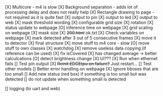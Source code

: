 [X] Multicore - m4 is slow
[X] Background separation - adds lot of processing delay and does not really help
[X] Rectangle drawing to page - not required as it is quite fast
[X] output to pin
[X] output to led
[X] output to web
[X] mask threshold wording
[X] configurable grid size
[X] rotation
[X] status update to webpage
[O] inference time on webpage
[X] grid scaling on webpage
[X] mask size
[X] ~~200.html~~ ok.txt
[X] Check variables on webpage
[X] mark detected after 3 out of 5 consecutive frames
[X] move it to detector
[X] final structure
[X] move stuff to m4 core - slow
[O] move stuff to own classes
[X] watchdog
[X] remove useless data copying (if reference can be used)
[X] fix isCovered
[X] has changed average -> better calculcations
[O] detect brightness change
[X] UI???
[X] Run when ethernet fails
[] Test pin output
[X] ~~Reinit EDGEtpu on failure?~~ Just restart...
[] Test other models
[] Better error handling on webpage
[X] Ignore bboxes that are too small
    [] Add new status (red box) if something is too small but was detected
    [] do not update when something small is detected

[] logging (to uart and web)
